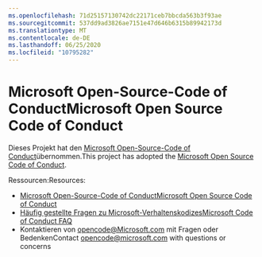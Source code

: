 ```yaml
---
ms.openlocfilehash: 71d25157130742dc22171ceb7bbcda563b3f93ae
ms.sourcegitcommit: 537dd9ad3826ae7151e47d646b6315b89942173d
ms.translationtype: MT
ms.contentlocale: de-DE
ms.lasthandoff: 06/25/2020
ms.locfileid: "10795282"
---
```

# <span data-ttu-id="ade57-101">Microsoft Open-Source-Code of Conduct</span><span class="sxs-lookup"><span data-stu-id="ade57-101">Microsoft Open Source Code of Conduct</span></span>

<span data-ttu-id="ade57-102">Dieses Projekt hat den [Microsoft Open-Source-Code of Conduct](https://opensource.microsoft.com/codeofconduct/)übernommen.</span><span class="sxs-lookup"><span data-stu-id="ade57-102">This project has adopted the [Microsoft Open Source Code of Conduct](https://opensource.microsoft.com/codeofconduct/).</span></span>

<span data-ttu-id="ade57-103">Ressourcen:</span><span class="sxs-lookup"><span data-stu-id="ade57-103">Resources:</span></span>

- [<span data-ttu-id="ade57-104">Microsoft Open-Source-Code of Conduct</span><span class="sxs-lookup"><span data-stu-id="ade57-104">Microsoft Open Source Code of Conduct</span></span>](https://opensource.microsoft.com/codeofconduct/)
- [<span data-ttu-id="ade57-105">Häufig gestellte Fragen zu Microsoft-Verhaltenskodizes</span><span class="sxs-lookup"><span data-stu-id="ade57-105">Microsoft Code of Conduct FAQ</span></span>](https://opensource.microsoft.com/codeofconduct/faq/)
- <span data-ttu-id="ade57-106">Kontaktieren von [opencode@Microsoft.com](mailto:opencode@microsoft.com) mit Fragen oder Bedenken</span><span class="sxs-lookup"><span data-stu-id="ade57-106">Contact [opencode@microsoft.com](mailto:opencode@microsoft.com) with questions or concerns</span></span>
